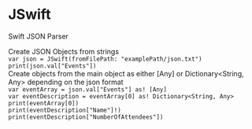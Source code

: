 # JSwift
Swift JSON Parser

Create JSON Objects from strings  
`var json = JSwift(fromFilePath: "examplePath/json.txt")`  
`print(json.val["Events"])`    
Create objects from the main object as either [Any] or Dictionary\<String, Any\> depending on the json format  
`var eventArray = json.val["Events"] as! [Any]`  
`var eventDescription = eventArray[0] as! Dictionary<String, Any>`  
`print(eventArray[0])`  
`print(eventDescription["Name"]!)`  
`print(eventDescription["NumberOfAttendees"])`  
